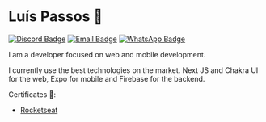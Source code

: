 # Luís Passos 👋

[![Discord Badge](https://img.shields.io/badge/-luiss%233494-3847eb?style=flat-square&logo=discord&logoColor=fff)](https://discord.com/users/331479619670638592)
[![Email Badge](https://img.shields.io/badge/-luis.passos013@gmail.com-3847eb?style=flat-square&logo=gmail&logoColor=fff)](mailto:luis.passos013@gmail.com)
[![WhatsApp Badge](https://img.shields.io/badge/-(38)%2099810%205690-3847eb?style=flat-square&logo=whatsapp&logoColor=fff)](https://api.whatsapp.com/send?phone=5538998105690&text=Olá!)

I am a developer focused on web and mobile development.

I currently use the best technologies on the market. Next JS and Chakra UI for the web, Expo for mobile and Firebase for the backend.

Certificates 📜: 

- [Rocketseat](https://i.imgur.com/K5e99Aa.jpg)

